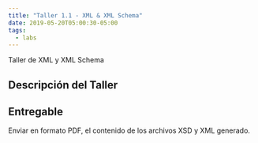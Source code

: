 ```yaml
---
title: "Taller 1.1 - XML & XML Schema"
date: 2019-05-20T05:00:30-05:00
tags:
  - labs
---
```


Taller de XML y XML Schema

## Descripción del Taller

## Entregable

Enviar en formato PDF, el contenido de los archivos XSD y XML generado.

